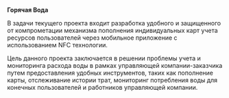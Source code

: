 **Горячая Вода**

В задачи текущего проекта входит разработка удобного и защищенного от компрометации механизма пополнения индивидуальных карт учета ресурсов пользователей через мобильное приложение с использованием NFC технологии.

Цель данного проекта заключается в решении проблемы учета и мониторинга расхода воды в рамках управляющей компании-заказчика путем предоставления удобных инструментов, таких как пополнение карты, отслеживание истории трат, мониторинг потребления воды для конечных пользователей и работников управляющей компании.

